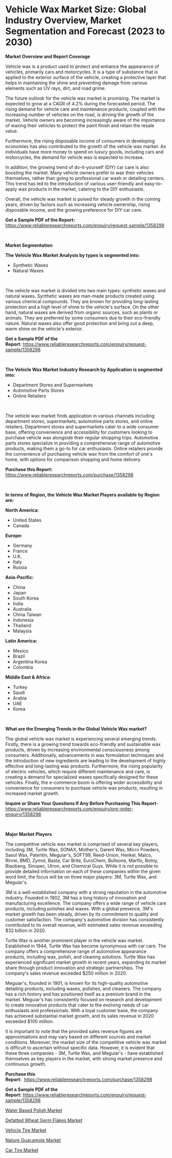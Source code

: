 <p><h1>Vehicle Wax Market Size: Global Industry Overview, Market Segmentation and Forecast (2023 to 2030)</h1></p><p><strong>Market Overview and Report Coverage</strong></p>
<p><p>Vehicle wax is a product used to protect and enhance the appearance of vehicles, primarily cars and motorcycles. It is a type of substance that is applied to the exterior surface of the vehicle, creating a protective layer that helps in maintaining the shine and preventing damage from various elements such as UV rays, dirt, and road grime.</p><p>The future outlook for the vehicle wax market is promising. The market is expected to grow at a CAGR of 4.2% during the forecasted period. The rising demand for vehicle care and maintenance products, coupled with the increasing number of vehicles on the road, is driving the growth of the market. Vehicle owners are becoming increasingly aware of the importance of waxing their vehicles to protect the paint finish and retain the resale value.</p><p>Furthermore, the rising disposable income of consumers in developing economies has also contributed to the growth of the vehicle wax market. As individuals have more money to spend on luxury goods, including cars and motorcycles, the demand for vehicle wax is expected to increase.</p><p>In addition, the growing trend of do-it-yourself (DIY) car care is also boosting the market. Many vehicle owners prefer to wax their vehicles themselves, rather than going to professional car wash or detailing centers. This trend has led to the introduction of various user-friendly and easy-to-apply wax products in the market, catering to the DIY enthusiasts.</p><p>Overall, the vehicle wax market is poised for steady growth in the coming years, driven by factors such as increasing vehicle ownership, rising disposable income, and the growing preference for DIY car care.</p></p>
<p><strong>Get a Sample PDF of the Report:</strong> <a href="https://www.reliableresearchreports.com/enquiry/request-sample/1358298">https://www.reliableresearchreports.com/enquiry/request-sample/1358298</a></p>
<p>&nbsp;</p>
<p><strong>Market Segmentation</strong></p>
<p><strong>The Vehicle Wax Market Analysis by types is segmented into:</strong></p>
<p><ul><li>Synthetic Waxes</li><li>Natural Waxes</li></ul></p>
<p>&nbsp;</p>
<p><p>The vehicle wax market is divided into two main types: synthetic waxes and natural waxes. Synthetic waxes are man-made products created using various chemical compounds. They are known for providing long-lasting protection and a high level of shine to the vehicle's surface. On the other hand, natural waxes are derived from organic sources, such as plants or animals. They are preferred by some consumers due to their eco-friendly nature. Natural waxes also offer good protection and bring out a deep, warm shine on the vehicle's exterior.</p></p>
<p><strong>Get a Sample PDF of the Report:</strong>&nbsp;<a href="https://www.reliableresearchreports.com/enquiry/request-sample/1358298">https://www.reliableresearchreports.com/enquiry/request-sample/1358298</a></p>
<p>&nbsp;</p>
<p><strong>The Vehicle Wax Market Industry Research by Application is segmented into:</strong></p>
<p><ul><li>Department Stores and Supermarkets</li><li>Automotive Parts Stores</li><li>Online Retailers</li></ul></p>
<p>&nbsp;</p>
<p><p>The vehicle wax market finds application in various channels including department stores, supermarkets, automotive parts stores, and online retailers. Department stores and supermarkets cater to a wide consumer base, offering convenience and accessibility for customers looking to purchase vehicle wax alongside their regular shopping trips. Automotive parts stores specialize in providing a comprehensive range of automotive products, making them a go-to for car enthusiasts. Online retailers provide the convenience of purchasing vehicle wax from the comfort of one's home, with options for comparison shopping and home delivery.</p></p>
<p><strong>Purchase this Report:</strong>&nbsp; <a href="https://www.reliableresearchreports.com/purchase/1358298">https://www.reliableresearchreports.com/purchase/1358298</a></p>
<p>&nbsp;</p>
<p><strong>In terms of Region, the Vehicle Wax Market Players available by Region are:</strong></p>
<p>
    <p> <strong> North America: </strong>
        <ul>
            <li>United States</li>
            <li>Canada</li>
        </ul>
        </p> 
    <p> <strong> Europe: </strong>
        <ul>
            <li>Germany</li>
            <li>France</li>
            <li>U.K.</li>
            <li>Italy</li>
            <li>Russia</li>
        </ul>
        </p> 
    <p> <strong> Asia-Pacific: </strong>
        <ul>
            <li>China</li>
            <li>Japan</li>
            <li>South Korea</li>
            <li>India</li>
            <li>Australia</li>
            <li>China Taiwan</li>
            <li>Indonesia</li>
            <li>Thailand</li>
            <li>Malaysia</li>
        </ul>
        </p> 
    <p> <strong> Latin America: </strong>
        <ul>
            <li>Mexico</li>
            <li>Brazil</li>
            <li>Argentina Korea</li>
            <li>Colombia</li>
        </ul>
        </p> 
    <p> <strong> Middle East & Africa: </strong>
        <ul>
            <li>Turkey</li>
            <li>Saudi</li>
            <li>Arabia</li>
            <li>UAE</li>
            <li>Korea</li>
        </ul>
    </p>
    </p>
<p>&nbsp;</p>
<p><strong>What are the Emerging Trends in the Global Vehicle Wax market?</strong></p>
<p><p>The global vehicle wax market is experiencing several emerging trends. Firstly, there is a growing trend towards eco-friendly and sustainable wax products, driven by increasing environmental consciousness among consumers. Additionally, advancements in wax formulation techniques and the introduction of new ingredients are leading to the development of highly effective and long-lasting wax products. Furthermore, the rising popularity of electric vehicles, which require different maintenance and care, is creating a demand for specialized waxes specifically designed for these vehicles. Finally, the e-commerce boom is offering wider accessibility and convenience for consumers to purchase vehicle wax products, resulting in increased market growth.</p></p>
<p><strong>Inquire or Share Your Questions If Any Before Purchasing This Report</strong>- <a href="https://www.reliableresearchreports.com/enquiry/pre-order-enquiry/1358298">https://www.reliableresearchreports.com/enquiry/pre-order-enquiry/1358298</a></p>
<p>&nbsp;</p>
<p><strong>Major Market Players</strong></p>
<p><p>The competitive vehicle wax market is comprised of several key players, including 3M, Turtle Wax, SONAX, Mother's, Darent Wax, Micro Powders, Sasol Wax, Patentin, Meguiar's, SOFT99, Reed-Union, Henkel, Malco, Rinrei, BMD, Zymol, Basta, Car Brite, EuroChem, Bullsone, Marflo, Botny, Biaobang, Sinopec, Utron, and Chemical Guys. While it is not possible to provide detailed information on each of these companies within the given word limit, the focus will be on three major players: 3M, Turtle Wax, and Meguiar's.</p><p>3M is a well-established company with a strong reputation in the automotive industry. Founded in 1902, 3M has a long history of innovation and manufacturing excellence. The company offers a wide range of vehicle care products, including polishes and waxes. With a global presence, 3M's market growth has been steady, driven by its commitment to quality and customer satisfaction. The company's automotive division has consistently contributed to its overall revenue, with estimated sales revenue exceeding $32 billion in 2020.</p><p>Turtle Wax is another prominent player in the vehicle wax market. Established in 1944, Turtle Wax has become synonymous with car care. The company offers a comprehensive range of automotive appearance products, including wax, polish, and cleaning solutions. Turtle Wax has experienced significant market growth in recent years, expanding its market share through product innovation and strategic partnerships. The company's sales revenue exceeded $250 million in 2020.</p><p>Meguiar's, founded in 1901, is known for its high-quality automotive detailing products, including waxes, polishes, and cleaners. The company has a rich history and has positioned itself as a premium brand in the market. Meguiar's has consistently focused on research and development to create innovative products that cater to the evolving needs of car enthusiasts and professionals. With a loyal customer base, the company has achieved substantial market growth, and its sales revenue in 2020 exceeded $100 million.</p><p>It is important to note that the provided sales revenue figures are approximations and may vary based on different sources and market conditions. Moreover, the market size of the competitive vehicle wax market is difficult to ascertain without specific data. However, it is evident that these three companies - 3M, Turtle Wax, and Meguiar's - have established themselves as key players in the market, with strong market presence and continuous growth.</p></p>
<p><strong>Purchase this Report:</strong>&nbsp;&nbsp;<a href="https://www.reliableresearchreports.com/purchase/1358298">https://www.reliableresearchreports.com/purchase/1358298</a></p>
<p></p>
<p><strong>Get a Sample PDF of the Report:</strong>&nbsp;<a href="https://www.reliableresearchreports.com/enquiry/request-sample/1358298">https://www.reliableresearchreports.com/enquiry/request-sample/1358298</a></p>
<p><p><a href="https://medium.com/@scanw41036/water-based-polish-market-analysis-and-sze-forecasted-for-period-from-2023-to-2030-ee2c980b4c40">Water Based Polish Market</a></p><p><a href="https://www.linkedin.com/pulse/defatted-wheat-germ-flakes-market-research-report-unlocks-p6dte/">Defatted Wheat Germ Flakes Market</a></p><p><a href="https://github.com/abbypearson7765/Market-Research-Report-List-1/blob/main/vehicle-tire-market.md">Vehicle Tire Market</a></p><p><a href="https://www.linkedin.com/pulse/nature-guacamole-market-size-share-amp-trends-analysis-report-klxoe/">Nature Guacamole Market</a></p><p><a href="https://github.com/dziulagalemab/Market-Research-Report-List-1/blob/main/car-tire-market.md">Car Tire Market</a></p></p>